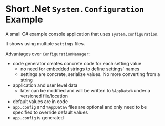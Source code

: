 # Short .Net `System.Configuration` Example

A small C# example console application that uses `system.configuration`.

It shows using multiple `settings` files.

Advantages over `ConfigurationManager`:

* code generator creates concrete code for each setting value
    * no need for embedded strings to define settings' names
    * settings are concrete, serialize values. No more converting from a string
* application and user level data
    * later can be modified and will be written to `%AppData%` under a versioned file/location
* default values are in code
* `app.config` and `%AppData%` files are optional and only need to be specified to override default values
* `app.config` is generated
